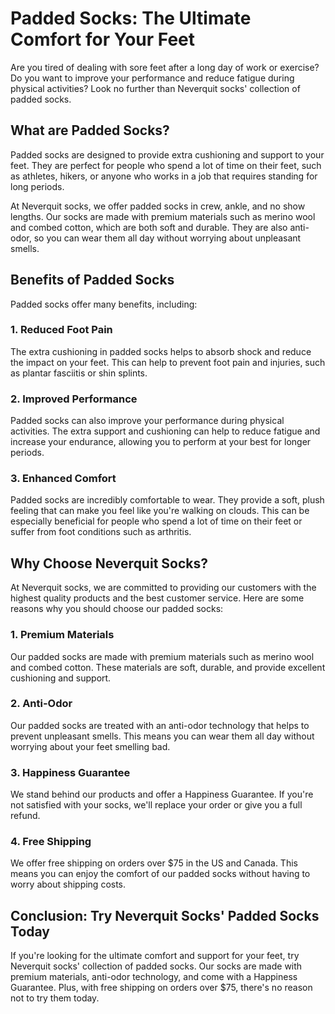 # Padded Socks: The Ultimate Comfort for Your Feet

Are you tired of dealing with sore feet after a long day of work or exercise? Do you want to improve your performance and reduce fatigue during physical activities? Look no further than Neverquit socks' collection of padded socks.

## What are Padded Socks?

Padded socks are designed to provide extra cushioning and support to your feet. They are perfect for people who spend a lot of time on their feet, such as athletes, hikers, or anyone who works in a job that requires standing for long periods.

At Neverquit socks, we offer padded socks in crew, ankle, and no show lengths. Our socks are made with premium materials such as merino wool and combed cotton, which are both soft and durable. They are also anti-odor, so you can wear them all day without worrying about unpleasant smells.

## Benefits of Padded Socks

Padded socks offer many benefits, including:

### 1. Reduced Foot Pain

The extra cushioning in padded socks helps to absorb shock and reduce the impact on your feet. This can help to prevent foot pain and injuries, such as plantar fasciitis or shin splints.

### 2. Improved Performance

Padded socks can also improve your performance during physical activities. The extra support and cushioning can help to reduce fatigue and increase your endurance, allowing you to perform at your best for longer periods.

### 3. Enhanced Comfort

Padded socks are incredibly comfortable to wear. They provide a soft, plush feeling that can make you feel like you're walking on clouds. This can be especially beneficial for people who spend a lot of time on their feet or suffer from foot conditions such as arthritis.

## Why Choose Neverquit Socks?

At Neverquit socks, we are committed to providing our customers with the highest quality products and the best customer service. Here are some reasons why you should choose our padded socks:

### 1. Premium Materials

Our padded socks are made with premium materials such as merino wool and combed cotton. These materials are soft, durable, and provide excellent cushioning and support.

### 2. Anti-Odor

Our padded socks are treated with an anti-odor technology that helps to prevent unpleasant smells. This means you can wear them all day without worrying about your feet smelling bad.

### 3. Happiness Guarantee

We stand behind our products and offer a Happiness Guarantee. If you're not satisfied with your socks, we'll replace your order or give you a full refund.

### 4. Free Shipping

We offer free shipping on orders over $75 in the US and Canada. This means you can enjoy the comfort of our padded socks without having to worry about shipping costs.

## Conclusion: Try Neverquit Socks' Padded Socks Today

If you're looking for the ultimate comfort and support for your feet, try Neverquit socks' collection of padded socks. Our socks are made with premium materials, anti-odor technology, and come with a Happiness Guarantee. Plus, with free shipping on orders over $75, there's no reason not to try them today.